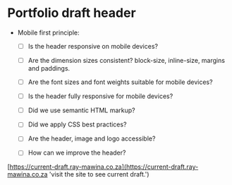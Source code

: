 # Portfolio draft header
  - Mobile first principle:
    - [ ] Is the header responsive on mobile devices?
    - [ ] Are the dimension sizes consistent? block-size, inline-size, margins and paddings.
    - [ ] Are the font sizes and font weights suitable for mobile devices?
    - [ ] Is the header fully responsive for mobile devices?
    - [ ] Did we use semantic HTML markup?
    - [ ] Did we apply CSS best practices?
    - [ ] Are the header, image and logo accessible?
    - [ ] How can we improve the header?


[https://current-draft.ray-mawina.co.za](https://current-draft.ray-mawina.co.za 'visit the site to see current draft.')